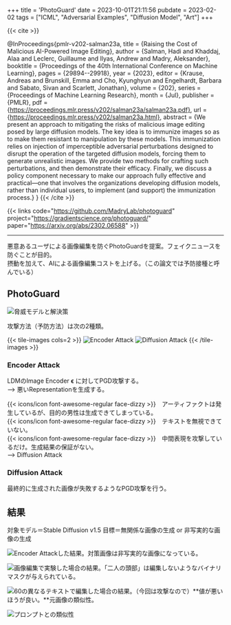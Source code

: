 +++
title = 'PhotoGuard'
date = 2023-10-01T21:11:56
pubdate = 2023-02-02
tags = ["ICML", "Adversarial Examples", "Diffusion Model", "Art"]
+++

{{< cite >}}

@InProceedings{pmlr-v202-salman23a,
  title = 	 {Raising the Cost of Malicious AI-Powered Image Editing},
  author =       {Salman, Hadi and Khaddaj, Alaa and Leclerc, Guillaume and Ilyas, Andrew and Madry, Aleksander},
  booktitle = 	 {Proceedings of the 40th International Conference on Machine Learning},
  pages = 	 {29894--29918},
  year = 	 {2023},
  editor = 	 {Krause, Andreas and Brunskill, Emma and Cho, Kyunghyun and Engelhardt, Barbara and Sabato, Sivan and Scarlett, Jonathan},
  volume = 	 {202},
  series = 	 {Proceedings of Machine Learning Research},
  month = 	 {Jul},
  publisher =    {PMLR},
  pdf = 	 {https://proceedings.mlr.press/v202/salman23a/salman23a.pdf},
  url = 	 {https://proceedings.mlr.press/v202/salman23a.html},
  abstract = 	 {We present an approach to mitigating the risks of malicious image editing posed by large diffusion models. The key idea is to immunize images so as to make them resistant to manipulation by these models. This immunization relies on injection of imperceptible adversarial perturbations designed to disrupt the operation of the targeted diffusion models, forcing them to generate unrealistic images. We provide two methods for crafting such perturbations, and then demonstrate their efficacy. Finally, we discuss a policy component necessary to make our approach fully effective and practical—one that involves the organizations developing diffusion models, rather than individual users, to implement (and support) the immunization process.}
}
{{< /cite >}}

{{< links code="https://github.com/MadryLab/photoguard" project="https://gradientscience.org/photoguard/" paper="https://arxiv.org/abs/2302.06588" >}}

-----------

悪意あるユーザによる画像編集を防ぐPhotoGuardを提案。フェイクニュースを防ぐことが目的。<br>
摂動を加えて、AIによる画像編集コストを上げる。（この論文では予防接種と呼んでいる）

## PhotoGuard

![脅威モデルと解決策](image.png)

攻撃方法（予防方法）は次の2種類。

{{< tile-images cols=2 >}}
![Encoder Attack](image-1.png)
![Diffusion Attack](image-2.png)
{{< /tile-images >}}

### Encoder Attack

LDMのImage Encoder $\mathbf{\epsilon}$ に対してPGD攻撃する。<br>
--> 悪いRepresentationを生成する。

{{< icons/icon font-awesome-regular face-dizzy >}}　アーティファクトは発生しているが、目的の男性は生成できてしまっている。<br>
{{< icons/icon font-awesome-regular face-dizzy >}}　テキストを無視できていない。<br>
{{< icons/icon font-awesome-regular face-dizzy >}}　中間表現を攻撃しているだけ。生成結果の保証がない。<br>
--> Diffusion Attack

### Diffusion Attack

最終的に生成された画像が失敗するようなPGD攻撃を行う。

## 結果

対象モデル＝Stable Diffusion v1.5
目標＝無関係な画像の生成 or 非写実的な画像の生成

![Encoder Attackした結果。対策画像は非写実的な画像になっている。](image-7.png)

![画像編集で実験した場合の結果。「二人の頭部」は編集しないようなバイナリマスクが与えられている。](image-3.png)

![60の異なるテキストで編集した場合の結果。（今回は攻撃なので）**値が悪いほうが良い。**元画像の類似性。](image-6.png)

![プロンプトとの類似性](image-5.png)

